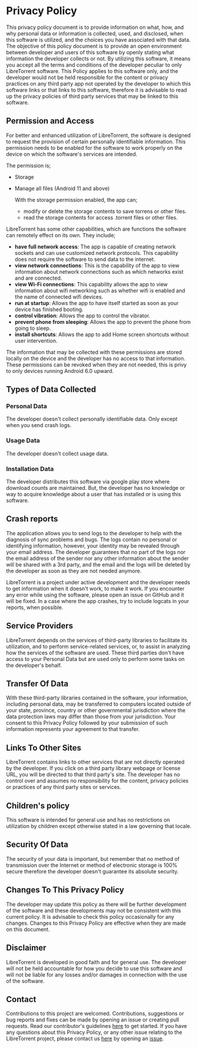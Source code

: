 Privacy Policy
=====================

This privacy policy document is to provide information on what, how, and why personal data or information is collected, used, and disclosed, when this software is utilized, and the choices you have associated with that data. The objective of this policy document is to provide an open environment between developer and users of this software by openly stating what information the developer collects or not. By utilizing this software, it means you accept all the terms and conditions of the developer peculiar to only LibreTorrent software. This Policy applies to this software only, and the developer would not be held responsible for the content or privacy practices on any third party app not operated by the developer to which this software links or that links to this software, therefore it is advisable to read up the privacy policies of third party services that may be linked to this software.

## Permission and Access

For better and enhanced utilization of LibreTorrent, the software is designed to request the provision of certain personally identifiable information. This permission needs to be enabled for the software to work properly on the device on which the software's services are intended.

The permission is;

- Storage
- Manage all files (Android 11 and above)

  With the storage permission enabled, the app can;
   - modify or delete the storage contents to save torrens or other files.
   - read the storage contents for access .torrent files or other files.


LibreTorrent has some other capabilities, which are functions the software can remotely effect on its own. They include;

- **have full network access**: The app is capable of creating network sockets and can use customized network protocols. This capability does not require the software to send data to the internet.
- **view network connections**: This is the capability of the app to view information about network connections such as which networks exist and are connected.
- **view Wi-Fi connections**: This capability allows the app to view information about wifi networking such as whether wifi is enabled and the name of connected wifi devices.
- **run at startup**: Allows the app to have itself started as soon as your device has finished booting.
- **control vibration**: Allows the app to control the vibrator.
- **prevent phone from sleeping**: Allows the app to prevent the phone from going to sleep.
- **install shortcuts**: Allows the app to add Home screen shortcuts without user intervention.


The information that may be collected with these permissions are stored locally on the device and the developer has no access to that information. These permissions can be revoked when they are not needed, this is privy to only devices running Android 6.0 upward.

## Types of Data Collected

### Personal Data
The developer doesn't collect personally identifiable data. Only except when you send crash logs.

### Usage Data
The developer doesn't collect usage data.

### Installation Data
The developer distributes this software via google play store where download counts are maintained. But, the developer has no knowledge or way to acquire knowledge about a user that has installed or is using this software.

## Crash reports
The application allows you to send logs to the developer to help with the diagnosis of sync problems and bugs. The logs contain no personal or identifying information, however, your identity may be revealed through your email address. The developer guarantees that no part of the logs nor the email address of the sender nor any other information about the sender will be shared with a 3rd party, and the email and the logs will be deleted by the developer as soon as they are not needed anymore.

LibreTorrent is a project under active development and the developer needs to get information when it doesn't work, to make it work. If you encounter any error while using the software, please open an issue on GitHub and it will be fixed. In a case where the app crashes, try to include logcats in your reports, when possible.

## Service Providers

LibreTorrent depends on the services of third-party libraries to facilitate its utilization, and to perform service-related services, or, to assist in analyzing how the services of the software are used. These third parties don't have access to your Personal Data but are used only to perform some tasks on the developer's behalf.

## Transfer Of Data
With these third-party libraries contained in the software, your information, including personal data, may be transferred to computers located outside of your state, province, country or other governmental jurisdiction where the data protection laws may differ than those from your jurisdiction. Your consent to this Privacy Policy followed by your submission of such information represents your agreement to that transfer.

## Links To Other Sites

LibreTorrent contains links to other services that are not directly operated by the developer. If you click on a third party library webpage or license URL, you will be directed to that third party's site. The developer has no control over and assumes no responsibility for the content, privacy policies or practices of any third party sites or services.

## Children's policy

This software is intended for general use and has no restrictions on utilization by children except otherwise stated in a law governing that locale.

## Security Of Data

The security of your data is important, but remember that no method of transmission over the Internet or method of electronic storage is 100% secure therefore the developer doesn't guarantee its absolute security.

## Changes To This Privacy Policy

The developer may update this policy as there will be further development of the software and these developments may not be consistent with this current policy. It is advisable to check this policy occasionally for any changes. Changes to this Privacy Policy are effective when they are made on this document.

## Disclaimer

LibreTorrent is developed in good faith and for general use. The developer will not be held accountable for how you decide to use this software and will not be liable for any losses and/or damages in connection with the use of the software.

## Contact

Contributions to this project are welcomed. Contributions, suggestions or bug reports and fixes can be made by opening an issue or creating pull requests. Read our contributor's guidelines [here](CONTRIBUTING.md) to get started.
If you have any questions about this Privacy Policy, or any other issue relating to the LibreTorrent project, please contact us [here](https://gitlab.com/proninyaroslav/libretorrent) by opening an [issue](https://gitlab.com/proninyaroslav/libretorrent/issues/new).
